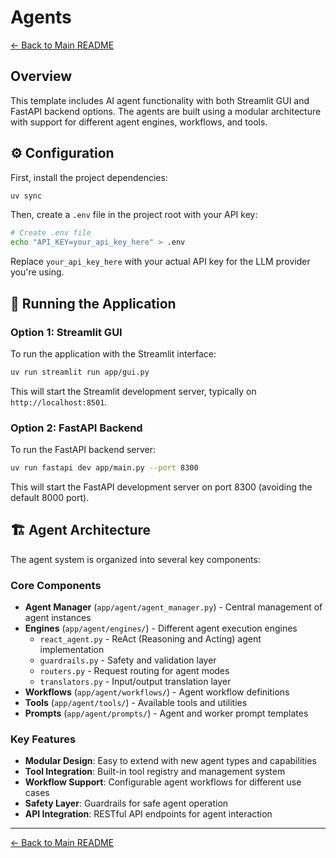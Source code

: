 # Agents

[← Back to Main README](../README.md)

## Overview

This template includes AI agent functionality with both Streamlit GUI and FastAPI backend options. The agents are built using a modular architecture with support for different agent engines, workflows, and tools.

## ⚙️ Configuration

First, install the project dependencies:

```bash
uv sync
```

Then, create a `.env` file in the project root with your API key:

```bash
# Create .env file
echo "API_KEY=your_api_key_here" > .env
```

Replace `your_api_key_here` with your actual API key for the LLM provider you're using.

## 🚀 Running the Application

### Option 1: Streamlit GUI

To run the application with the Streamlit interface:

```bash
uv run streamlit run app/gui.py
```

This will start the Streamlit development server, typically on `http://localhost:8501`.

### Option 2: FastAPI Backend

To run the FastAPI backend server:

```bash
uv run fastapi dev app/main.py --port 8300
```

This will start the FastAPI development server on port 8300 (avoiding the default 8000 port).

## 🏗️ Agent Architecture

The agent system is organized into several key components:

### Core Components

- **Agent Manager** (`app/agent/agent_manager.py`) - Central management of agent instances
- **Engines** (`app/agent/engines/`) - Different agent execution engines
  - `react_agent.py` - ReAct (Reasoning and Acting) agent implementation
  - `guardrails.py` - Safety and validation layer
  - `routers.py` - Request routing for agent modes
  - `translators.py` - Input/output translation layer
- **Workflows** (`app/agent/workflows/`) - Agent workflow definitions
- **Tools** (`app/agent/tools/`) - Available tools and utilities
- **Prompts** (`app/agent/prompts/`) - Agent and worker prompt templates

### Key Features

- **Modular Design**: Easy to extend with new agent types and capabilities
- **Tool Integration**: Built-in tool registry and management system
- **Workflow Support**: Configurable agent workflows for different use cases
- **Safety Layer**: Guardrails for safe agent operation
- **API Integration**: RESTful API endpoints for agent interaction

---

[← Back to Main README](../README.md)

